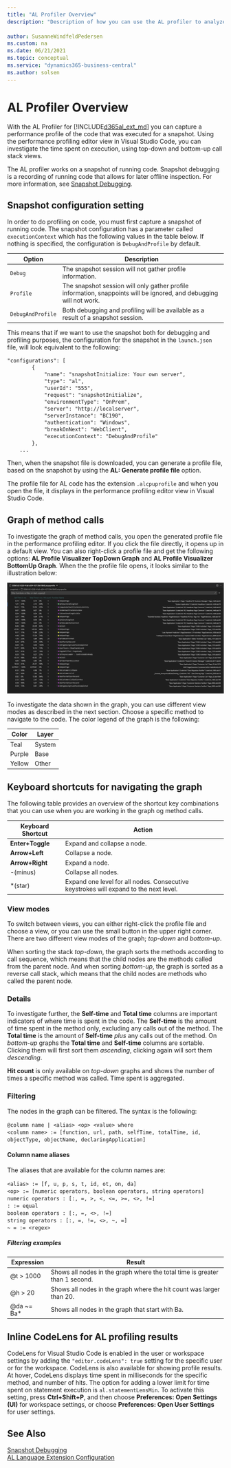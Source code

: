 ```yaml
---
title: "AL Profiler Overview"
description: "Description of how you can use the AL profiler to analyze code written for Business Central."

author: SusanneWindfeldPedersen
ms.custom: na
ms.date: 06/21/2021
ms.topic: conceptual
ms.service: "dynamics365-business-central"
ms.author: solsen
---
```


# AL Profiler Overview

With the AL Profiler for [!INCLUDE[d365al_ext_md](../includes/d365al_ext_md.md)] you can capture a performance profile of the code that was executed for a snapshot. Using the performance profiling editor view in Visual Studio Code, you can investigate the time spent on execution, using top-down and bottom-up call stack views.

The AL profiler works on a snapshot of running code. Snapshot debugging is a recording of running code that allows for later offline inspection. For more information, see [Snapshot Debugging](devenv-snapshot-debugging.md). 

## Snapshot configuration setting

In order to do profiling on code, you must first capture a snapshot of running code. The snapshot configuration has a parameter called  `executionContext` which has the following values in the table below. If nothing is specified, the configuration is `DebugAndProfile` by default.

|Option|Description|
|------|-----------|
|`Debug` | The snapshot session will not gather profile information.| 
|`Profile` | The snapshot session will only gather profile information, snappoints will be ignored, and debugging will not work.|
|`DebugAndProfile` | Both debugging and profiling will be available as a result of a snapshot session.|

This means that if we want to use the snapshot both for debugging and profiling purposes, the configuration for the snapshot in the `launch.json` file, will look equivalent to the following:

```al
"configurations": [ 
        {
            "name": "snapshotInitialize: Your own server",
            "type": "al",
            "userId": "555",
            "request": "snapshotInitialize",
            "environmentType": "OnPrem",
            "server": "http://localserver",
            "serverInstance": "BC190",
            "authentication": "Windows",
            "breakOnNext": "WebClient",
            "executionContext": "DebugAndProfile"
        },
    ...
```

Then, when the snapshot file is downloaded, you can generate a profile file, based on the snapshot by using the **AL: Generate profile file** option.

The profile file for AL code has the extension `.alcpuprofile` and when you open the file, it displays in the performance profiling editor view in Visual Studio Code.

## Graph of method calls

To investigate the graph of method calls, you open the generated profile file in the performance profiling editor. If you click the file directly, it opens up in a default view. You can also right-click a profile file and get the following options: **AL Profile Visualizer TopDown Graph** and **AL Profile Visualizer BottomUp Graph**. When the the profile file opens, it looks similar to the illustration below:

![Graph of method calls](../media/profiler-graph.png)

To investigate the data shown in the graph, you can use different view modes as described in the next section. Choose a specific method to navigate to the code. The color legend of the graph is the following:

|Color|Layer|
|-----|-----|
|Teal |System|
|Purple| Base|
|Yellow| Other|

## Keyboard shortcuts for navigating the graph

The following table provides an overview of the shortcut key combinations that you can use when you are working in the graph og method calls.

|Keyboard Shortcut|Action|
|-----------------|------|
|**Enter+Toggle** | Expand and collapse a node. |
|**Arrow+Left** | Collapse a node. |
|**Arrow+Right** | Expand a node. |
|-(minus) | Collapse all nodes.|
|*(star) | Expand one level for all nodes. Consecutive keystrokes will expand to the next level.|

### View modes

To switch between views, you can either right-click the profile file and choose a view, or you can use the small button in the upper right corner. There are two different view modes of the graph; *top-down* and *bottom-up*.

When sorting the stack *top-down*, the graph sorts the methods according to call sequence, which means that the child nodes are the methods called from the parent node. And when sorting *bottom-up*, the graph is sorted as a reverse call stack, which means that the child nodes are methods who called the parent node.

### Details

To investigate further, the **Self-time** and **Total time** columns are important indicators of where time is spent in the code. The **Self-time** is the amount of time spent in the method only, excluding any calls out of the method. The **Total time** is the amount of **Self-time** *plus* any calls out of the method. On *bottom-up* graphs the **Total time** and **Self-time** columns are sortable. Clicking them will first sort them *ascending*, clicking again will sort them *descending*.

**Hit count** is only available on *top-down* graphs and shows the number of times a specific method was called. Time spent is aggregated. 

### Filtering

The nodes in the graph can be filtered. The syntax is the following:

`@column name | <alias> <op> <value> where `<br> 
`<column name> := [function, url, path, selfTime, totalTime, id, objectType, objectName, declaringApplication]`

#### Column name aliases

The aliases that are available for the column names are:

`<alias> := [f, u, p, s, t, id, ot, on, da]`  
`<op> := [numeric operators, boolean operators, string operators]`  
`numeric operators : [:, =, >, <, <=, >=, <>, !=]`  
`: := equal`  
`boolean operators : [:, =, <>, !=]`  
`string operators : [:, =, !=, <>, ~, =]`  
`~ = := <regex>`

##### Filtering examples

|Expression|Result|
|----------|------|
|@t > 1000 | Shows all nodes in the graph where the total time is greater than 1 second. |
|@h > 20 | Shows all nodes in the graph where the hit count was larger than 20. |
|@da ~= Ba* | Shows all nodes in the graph that start with Ba.|

## Inline CodeLens for AL profiling results

CodeLens for Visual Studio Code is enabled in the user or workspace settings by adding the `"editor.codeLens": true` setting for the specific user or for the workspace. CodeLens is also available for showing profile results. At hover, CodeLens displays time spent in milliseconds for the specific method, and number of hits. The option for adding a lower limit for time spent on statement execution is `al.statementLensMin`. To activate this setting, press **Ctrl+Shift+P**, and then choose **Preferences: Open Settings (UI)** for workspace settings, or choose **Preferences: Open User Settings** for user settings.

## See Also

[Snapshot Debugging](devenv-snapshot-debugging.md)  
[AL Language Extension Configuration](devenv-al-extension-configuration.md)